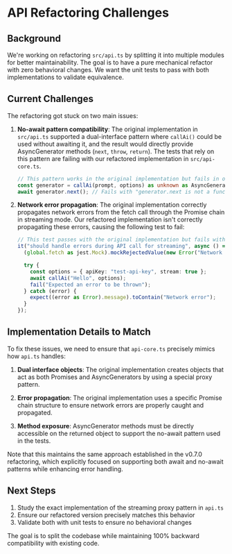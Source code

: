 # API Refactoring Challenges

## Background

We're working on refactoring `src/api.ts` by splitting it into multiple modules for better maintainability. The goal is to have a pure mechanical refactor with zero behavioral changes. We want the unit tests to pass with both implementations to validate equivalence.

## Current Challenges

The refactoring got stuck on two main issues:

1. **No-await pattern compatibility**: The original implementation in `src/api.ts` supported a dual-interface pattern where `callAi()` could be used without awaiting it, and the result would directly provide AsyncGenerator methods (`next`, `throw`, `return`). The tests that rely on this pattern are failing with our refactored implementation in `src/api-core.ts`.

   ```typescript
   // This pattern works in the original implementation but fails in our refactored version
   const generator = callAi(prompt, options) as unknown as AsyncGenerator<string, string, unknown>;
   await generator.next(); // Fails with "generator.next is not a function"
   ```

2. **Network error propagation**: The original implementation correctly propagates network errors from the fetch call through the Promise chain in streaming mode. Our refactored implementation isn't correctly propagating these errors, causing the following test to fail:

   ```typescript
   // This test passes with the original implementation but fails with our refactored version
   it("should handle errors during API call for streaming", async () => {
     (global.fetch as jest.Mock).mockRejectedValue(new Error("Network error"));

     try {
       const options = { apiKey: "test-api-key", stream: true };
       await callAi("Hello", options);
       fail("Expected an error to be thrown");
     } catch (error) {
       expect((error as Error).message).toContain("Network error");
     }
   });
   ```

## Implementation Details to Match

To fix these issues, we need to ensure that `api-core.ts` precisely mimics how `api.ts` handles:

1. **Dual interface objects**: The original implementation creates objects that act as both Promises and AsyncGenerators by using a special proxy pattern.

2. **Error propagation**: The original implementation uses a specific Promise chain structure to ensure network errors are properly caught and propagated.

3. **Method exposure**: AsyncGenerator methods must be directly accessible on the returned object to support the no-await pattern used in the tests.

Note that this maintains the same approach established in the v0.7.0 refactoring, which explicitly focused on supporting both await and no-await patterns while enhancing error handling.

## Next Steps

1. Study the exact implementation of the streaming proxy pattern in `api.ts`
2. Ensure our refactored version precisely matches this behavior
3. Validate both with unit tests to ensure no behavioral changes

The goal is to split the codebase while maintaining 100% backward compatibility with existing code.
